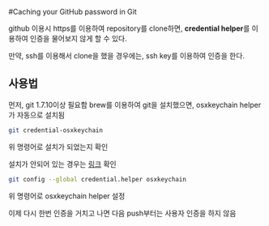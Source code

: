 #Caching your GitHub password in Git

github 이용시 https를 이용하여 repository를 clone하면, **credential helper**를 이용하여 인증을 물어보지 않게 할 수 있다.

만약, ssh를 이용해서 clone을 했을 경우에는, ssh key를 이용하여 인증을 한다.

사용법
----
먼저, git 1.7.10이상 필요함
brew를 이용하여 git을 설치했으면, osxkeychain helper가 자동으로 설치됨

```sh
git credential-osxkeychain
```
위 명령어로 설치가 되었는지 확인

설치가 안되어 있는 경우는 [링크](https://help.github.com/articles/caching-your-github-password-in-git#platform-mac) 확인

```sh
git config --global credential.helper osxkeychain
```
위 명령어로 osxkeychain helper 설정

이제 다시 한번 인증을 거치고 나면 다음 push부터는 사용자 인증을 하지 않음